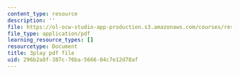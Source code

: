 ```yaml
---
content_type: resource
description: ''
file: https://ol-ocw-studio-app-production.s3.amazonaws.com/courses/res-18-006-calculus-revisited-single-variable-calculus-fall-2010/296b2a8f387c76ba566604c7e12d78af_A1bPRw9VBQo.pdf
file_type: application/pdf
learning_resource_types: []
resourcetype: Document
title: 3play pdf file
uid: 296b2a8f-387c-76ba-5666-04c7e12d78af
---
```


